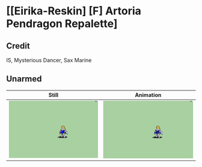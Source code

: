 # [\[Eirika-Reskin\] \[F\] Artoria Pendragon Repalette]

## Credit

IS, Mysterious Dancer, Sax Marine
	
## Unarmed

| Still | Animation |
| :---: | :-------: |
| ![Unarmed still](./Unarmed_000.png) | ![Unarmed animation](./Unarmed.gif) |

